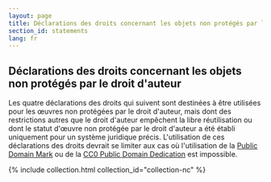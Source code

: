 ```yaml
---
layout: page
title: Déclarations des droits concernant les objets non protégés par le droit d'auteur
section_id: statements
lang: fr
---
```


## Déclarations des droits concernant les objets non protégés par le droit d'auteur

Les quatre déclarations des droits qui suivent sont destinées à être utilisées pour les œuvres non protégées par le droit d'auteur, mais dont des restrictions autres que le droit d'auteur empêchent la libre réutilisation ou dont le statut d'œuvre non protégée par le droit d'auteur a été établi uniquement pour un système juridique précis. L'utilisation de ces déclarations des droits devrait se limiter aux cas où l'utilisation de la [Public Domain Mark](https://creativecommons.org/publicdomain/mark/1.0/) ou de la [CC0 Public Domain Dedication](https://creativecommons.org/publicdomain/zero/1.0/) est impossible.

{% include collection.html collection_id="collection-nc" %}
